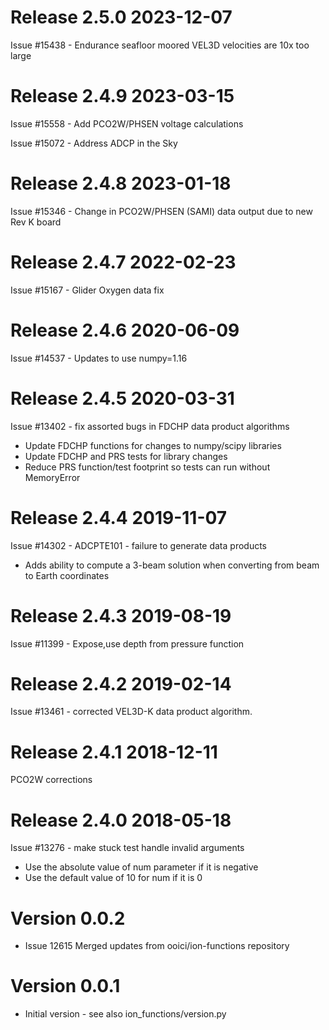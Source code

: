 # Release 2.5.0 2023-12-07

Issue #15438 - Endurance seafloor moored VEL3D velocities are 10x too large

# Release 2.4.9 2023-03-15

Issue #15558 - Add PCO2W/PHSEN voltage calculations 

Issue #15072 - Address ADCP in the Sky

# Release 2.4.8 2023-01-18

Issue #15346 - Change in PCO2W/PHSEN (SAMI) data output due to new Rev K board

# Release 2.4.7 2022-02-23

Issue #15167 - Glider Oxygen data fix

# Release 2.4.6 2020-06-09

Issue #14537 - Updates to use numpy=1.16

# Release 2.4.5 2020-03-31

Issue #13402 - fix assorted bugs in FDCHP data product algorithms
- Update FDCHP functions for changes to numpy/scipy libraries
- Update FDCHP and PRS tests for library changes
- Reduce PRS function/test footprint so tests can run without MemoryError

# Release 2.4.4 2019-11-07

Issue #14302 - ADCPTE101 - failure to generate data products
- Adds ability to compute a 3-beam solution when converting from beam to Earth coordinates

# Release 2.4.3 2019-08-19

Issue #11399 - Expose,use depth from pressure function

# Release 2.4.2 2019-02-14

Issue #13461 - corrected VEL3D-K data product algorithm.

# Release 2.4.1 2018-12-11

PCO2W corrections

# Release 2.4.0 2018-05-18

Issue #13276 - make stuck test handle invalid arguments
- Use the absolute value of num parameter if it is negative
- Use the default value of 10 for num if it is 0

# Version 0.0.2

* Issue 12615 Merged updates from ooici/ion-functions repository

# Version 0.0.1

* Initial version - see also ion_functions/version.py

